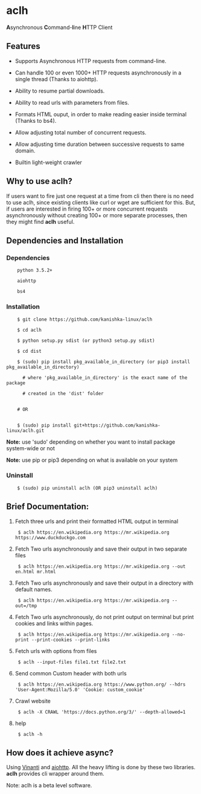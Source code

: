 # aclh

**A**synchronous **C**ommand-**l**ine **H**TTP Client

## Features

+ Supports Asynchronous HTTP requests from command-line.

+ Can handle 100 or even 1000+ HTTP requests asynchronously in a single thread (Thanks to aiohttp).

+ Ability to resume partial downloads.

+ Ability to read urls with parameters from files.

+ Formats HTML ouput, in order to make reading easier inside terminal (Thanks to bs4).

+ Allow adjusting total number of concurrent requests.

+ Allow adjusting time duration between successive requests to same domain.

+ Builtin light-weight crawler

## Why to use aclh?

If users want to fire just one request at a time from cli then there is no need to use aclh, since existing clients like curl or wget are sufficient for this. But, if users are interested in firing 100+ or more concurrent requests asynchronously without creating 100+ or more separate processes, then they might find **aclh** useful.


## Dependencies and Installation
    
### Dependencies

        python 3.5.2+
        
        aiohttp
        
        bs4

### Installation
        
        $ git clone https://github.com/kanishka-linux/aclh
        
        $ cd aclh
        
        $ python setup.py sdist (or python3 setup.py sdist)
        
        $ cd dist
        
        $ (sudo) pip install pkg_available_in_directory (or pip3 install pkg_available_in_directory) 
        
          # where 'pkg_available_in_directory' is the exact name of the package
          
          # created in the 'dist' folder
          
        
        # OR
        
        
        $ (sudo) pip install git+https://github.com/kanishka-linux/aclh.git
        
**Note:** use 'sudo' depending on whether you want to install package system-wide or not
        
**Note:** use pip or pip3 depending on what is available on your system

### Uninstall
        
        $ (sudo) pip uninstall aclh (OR pip3 uninstall aclh)

## Brief Documentation:

1. Fetch three urls and print their formatted HTML output in terminal

        $ aclh https://en.wikipedia.org https://mr.wikipedia.org https://www.duckduckgo.com

2. Fetch Two urls asynchronously and save their output in two separate files

        $ aclh https://en.wikipedia.org https://mr.wikipedia.org --out en.html mr.html
        
3. Fetch Two urls asynchronously and save their output in a directory with default names.

        $ aclh https://en.wikipedia.org https://mr.wikipedia.org --out=/tmp
        
4. Fetch Two urls asynchronously, do not print output on terminal but print cookies and links within pages.

        $ aclh https://en.wikipedia.org https://mr.wikipedia.org --no-print --print-cookies --print-links
        
5. Fetch urls with options from files

        $ aclh --input-files file1.txt file2.txt
        
6. Send common Custom header with both urls

        $ aclh https://en.wikipedia.org https://www.python.org/ --hdrs 'User-Agent:Mozilla/5.0' 'Cookie: custom_cookie'
        
7. Crawl website

        $ aclh -X CRAWL 'https://docs.python.org/3/' --depth-allowed=1
        
8. help

        $ aclh -h

## How does it achieve async?

Using [Vinanti](https://github.com/kanishka-linux/vinanti) and [aiohttp](https://github.com/aio-libs/aiohttp). All the heavy lifting is done by these two libraries. **aclh** provides cli wrapper around them.

Note: aclh is a beta level software.
